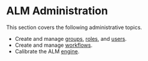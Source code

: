 ﻿[title]: # (Administration)
[tags]: # (Account Lifecycle Manager,ALM,Active Directory,)
[priority]: # (2000)

# ALM Administration

This section covers the following administrative topics.

* Create and manage [groups](users-groups-roles/creategroups.md), [roles](users-groups-roles/createroles.md), and [users](users-groups-roles/createmanageusers.md).
* Create and manage [workflows](buildworkflow.md).
* Calibrate the ALM [engine](calibrateengine.md).

